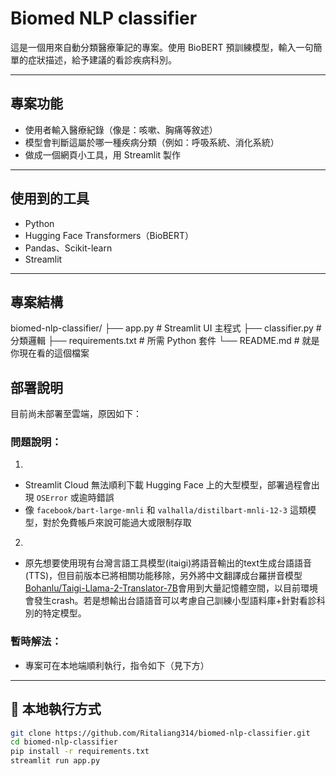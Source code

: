 # Biomed NLP classifier

這是一個用來自動分類醫療筆記的專案。使用 BioBERT 預訓練模型，輸入一句簡單的症狀描述，給予建議的看診疾病科別。

---

## 專案功能

- 使用者輸入醫療紀錄（像是：咳嗽、胸痛等敘述）
- 模型會判斷這屬於哪一種疾病分類（例如：呼吸系統、消化系統）
- 做成一個網頁小工具，用 Streamlit 製作

---

## 使用到的工具

- Python
- Hugging Face Transformers（BioBERT）
- Pandas、Scikit-learn
- Streamlit

---

## 專案結構
biomed-nlp-classifier/ ├── app.py # Streamlit UI 主程式 ├── classifier.py # 分類邏輯 ├── requirements.txt # 所需 Python 套件 └── README.md # 就是你現在看的這個檔案
## 部署說明

目前尚未部署至雲端，原因如下：

### 問題說明：
1.
- Streamlit Cloud 無法順利下載 Hugging Face 上的大型模型，部署過程會出現 `OSError` 或逾時錯誤
- 像 `facebook/bart-large-mnli` 和 `valhalla/distilbart-mnli-12-3` 這類模型，對於免費帳戶來說可能過大或限制存取

2.
- 原先想要使用現有台灣言語工具模型(itaigi)將語音輸出的text生成台語語音(TTS)，但目前版本已將相關功能移除，另外將中文翻譯成台羅拼音模型[Bohanlu/Taigi-Llama-2-Translator-7B](https://github.com/lbh0830/TW-Hokkien-LLM/blob/main/README.md)會用到大量記憶體空間，以目前環境會發生crash。若是想輸出台語語音可以考慮自己訓練小型語料庫+針對看診科別的特定模型。

### 暫時解法：
- 專案可在本地端順利執行，指令如下（見下方）


---

## 🧪 本地執行方式

```bash
git clone https://github.com/Ritaliang314/biomed-nlp-classifier.git
cd biomed-nlp-classifier
pip install -r requirements.txt
streamlit run app.py
